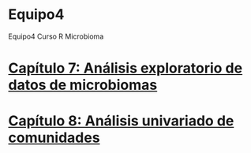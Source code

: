 # Equipo4
Equipo4 Curso R Microbioma

# [Capítulo 7: Análisis exploratorio de datos de microbiomas](https://haydeeperuyero.github.io/Analisis_datos_microbioma_Eq4/Chapter7/Chapter7-html)

# [Capítulo 8: Análisis univariado de comunidades](https://haydeeperuyero.github.io/Analisis_datos_microbioma_Eq4/Chapter8/Chapter8-html)

